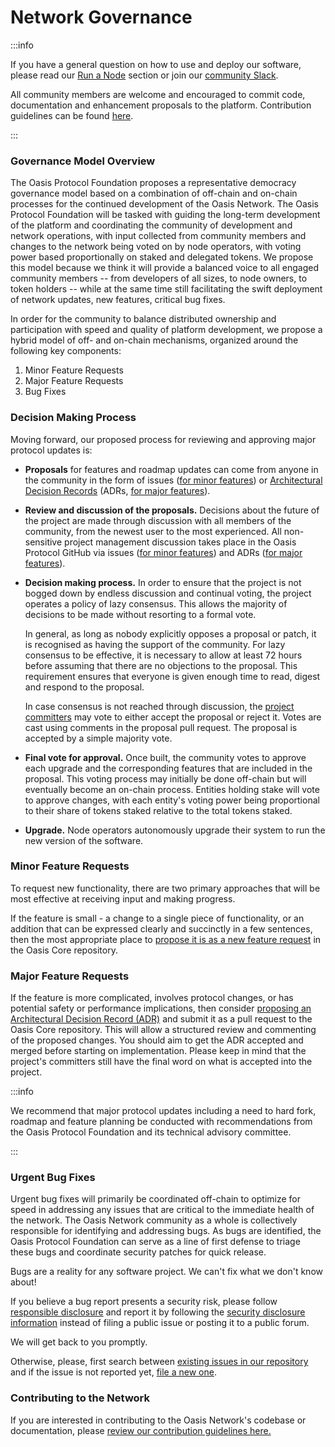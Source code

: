 # Network Governance



:::info

If you have a general question on how to use and deploy our software, please read our [Run a Node](../run-a-node/node-operator-overview) section or join our [community Slack](https://join.slack.com/t/oasiscommunity/shared_invite/enQtNjQ5MTA3NTgyOTkzLWIxNTg1ZWZmOTIwNmQ2MTg1YmU0MzgyMzk3OWM2ZWQ4NTQ0ZDJkNTBmMTdlM2JhODllYjg5YmJkODc2NzgwNTg).

All community members are welcome and encouraged to commit code, documentation and enhancement proposals to the platform. Contribution guidelines can be found [here](contribution-guidelines).

:::

### Governance Model Overview

The Oasis Protocol Foundation proposes a representative democracy governance model based on a combination of off-chain and on-chain processes for the continued development of the Oasis Network. The Oasis Protocol Foundation will be tasked with guiding the long-term development of the platform and coordinating the community of development and network operations, with input collected from community members and changes to the network being voted on by node operators, with voting power based proportionally on staked and delegated tokens. We propose this model because we think it will provide a balanced voice to all engaged community members -- from developers of all sizes, to node owners, to token holders -- while at the same time still facilitating the swift deployment of network updates, new features, critical bug fixes.

In order for the community to balance distributed ownership and participation with speed and quality of platform development, we propose a hybrid model of off- and on-chain mechanisms, organized around the following key components:

1. Minor Feature Requests
2. Major Feature Requests
3. Bug Fixes

### Decision Making Process

Moving forward, our proposed process for reviewing and approving major protocol updates is:

* **Proposals** for features and roadmap updates can come from anyone in the community in the form of issues ([for minor features](network-governance#minor-feature-requests)) or [Architectural Decision Records](../../../oasis-core/adr) (ADRs, [for major features](network-governance#major-feature-requests)).
* **Review and discussion of the proposals.** Decisions about the future of the project are made through discussion with all members of the community, from the newest user to the most experienced. All non-sensitive project management discussion takes place in the Oasis Protocol GitHub via issues ([for minor features](network-governance#minor-feature-requests)) and ADRs ([for major features](network-governance#major-feature-requests)).
* **Decision making process.** In order to ensure that the project is not bogged down by endless discussion and continual voting, the project operates a policy of lazy consensus. This allows the majority of decisions to be made without resorting to a formal vote.

  In general, as long as nobody explicitly opposes a proposal or patch, it is recognised as having the support of the community. For lazy consensus to be effective, it is necessary to allow at least 72 hours before assuming that there are no objections to the proposal. This requirement ensures that everyone is given enough time to read, digest and respond to the proposal.

  In case consensus is not reached through discussion, the [project committers](https://github.com/oasisprotocol/oasis-core/blob/master/GOVERNANCE.md#committers) may vote to either accept the proposal or reject it. Votes are cast using comments in the proposal pull request. The proposal is accepted by a simple majority vote.
* **Final vote for approval.** Once built, the community votes to approve each upgrade and the corresponding features that are included in the proposal. This voting process may initially be done off-chain but will eventually become an on-chain process. Entities holding stake will vote to approve changes, with each entity's voting power being proportional to their share of tokens staked relative to the total tokens staked.
* **Upgrade.** Node operators autonomously upgrade their system to run the new version of the software.

### Minor Feature Requests

To request new functionality, there are two primary approaches that will be most effective at receiving input and making progress.

If the feature is small - a change to a single piece of functionality, or an addition that can be expressed clearly and succinctly in a few sentences, then the most appropriate place to [propose it is as a new feature request](https://github.com/oasisprotocol/oasis-core/issues/new?template=feature_request.md) in the Oasis Core repository.

### Major Feature Requests

If the feature is more complicated, involves protocol changes, or has potential safety or performance implications, then consider [proposing an Architectural Decision Record (ADR)](../../../oasis-core/adr) and submit it as a pull request to the Oasis Core repository. This will allow a structured review and commenting of the proposed changes. You should aim to get the ADR accepted and merged before starting on implementation. Please keep in mind that the project's committers still have the final word on what is accepted into the project.

:::info

We recommend that major protocol updates including a need to hard fork, roadmap and feature planning be conducted with recommendations from the Oasis Protocol Foundation and its technical advisory committee.

:::

### Urgent Bug Fixes

Urgent bug fixes will primarily be coordinated off-chain to optimize for speed in addressing any issues that are critical to the immediate health of the network. The Oasis Network community as a whole is collectively responsible for identifying and addressing bugs. As bugs are identified, the Oasis Protocol Foundation can serve as a line of first defense to triage these bugs and coordinate security patches for quick release.

Bugs are a reality for any software project. We can't fix what we don't know about!

If you believe a bug report presents a security risk, please follow [responsible disclosure](https://en.wikipedia.org/wiki/Responsible_disclosure) and report it by following the [security disclosure information](https://oasisprotocol.org/security) instead of filing a public issue or posting it to a public forum.

We will get back to you promptly.

Otherwise, please, first search between [existing issues in our repository](https://github.com/oasisprotocol/oasis-core/issues) and if the issue is not reported yet, [file a new one](https://github.com/oasisprotocol/oasis-core/issues/new?template=bug_report.md).

### Contributing to the Network

If you are interested in contributing to the Oasis Network's codebase or documentation, please [review our contribution guidelines here.](contribution-guidelines)
